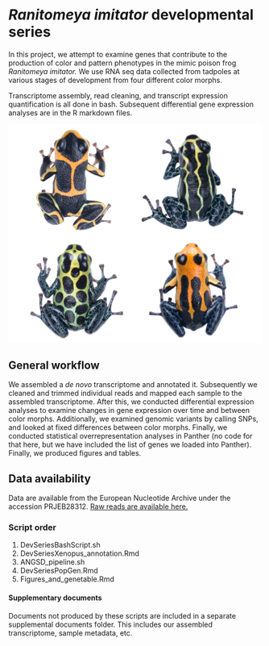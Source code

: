# *Ranitomeya imitator* developmental series 

In this project, we attempt to examine genes that contribute to the production of color and pattern phenotypes in the mimic poison frog *Ranitomeya imitator.* We use RNA seq data collected from tadpoles at various stages of development from four different color morphs. 

Transcriptome assembly, read cleaning, and transcript expression quantification is all done in bash. Subsequent differential gene expression analyses are in the R markdown files.

![Ranitomeya imitator morphs](https://github.com/AdamStuckert/Ranitomeya-imitator-Developmental-Series/blob/master/SupplementalDocuments/Imitator_morphs_lower_quality.png)

## General workflow

We assembled a *de novo* transcriptome and annotated it. Subsequently we cleaned and trimmed individual reads and mapped each sample to the assembled transcriptome. After this, we conducted differential expression analyses to examine changes in gene expression over time and between color morphs. Additionally, we examined genomic variants by calling SNPs, and looked at fixed differences between color morphs. Finally, we conducted statistical overrepresentation analyses in Panther (no code for that here, but we have included the list of genes we loaded into Panther). Finally, we produced figures and tables.

## Data availability

Data are available from the European Nucleotide Archive under the accession PRJEB28312. [Raw reads are available here.](https://www.ebi.ac.uk/ena/data/view/PRJEB28312)

### Script order

1. DevSeriesBashScript.sh
2. DevSeriesXenopus_annotation.Rmd
3. ANGSD_pipeline.sh
4. DevSeriesPopGen.Rmd
5. Figures_and_genetable.Rmd


#### Supplementary documents 

Documents not produced by these scripts are included in a separate supplemental documents folder. This includes our assembled transcriptome, sample metadata, etc.
